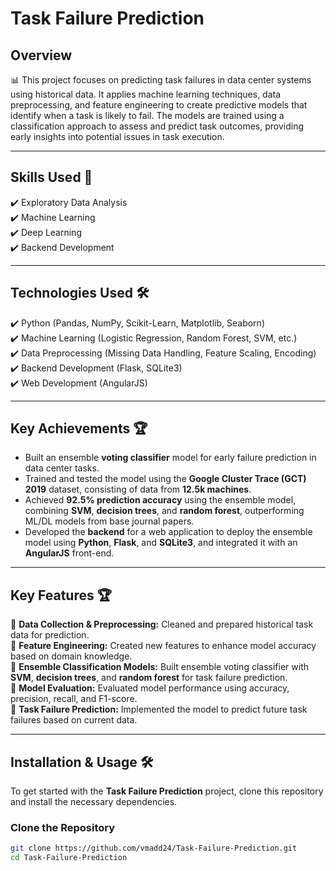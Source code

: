 # Task Failure Prediction

## Overview

📊 This project focuses on predicting task failures in data center systems using historical data. It applies machine learning techniques, data preprocessing, and feature engineering to create predictive models that identify when a task is likely to fail. The models are trained using a classification approach to assess and predict task outcomes, providing early insights into potential issues in task execution.

---

## Skills Used 🚀

✔️ Exploratory Data Analysis  
✔️ Machine Learning  
✔️ Deep Learning  
✔️ Backend Development

---

## Technologies Used 🛠️

✔️ Python (Pandas, NumPy, Scikit-Learn, Matplotlib, Seaborn)  
✔️ Machine Learning (Logistic Regression, Random Forest, SVM, etc.)  
✔️ Data Preprocessing (Missing Data Handling, Feature Scaling, Encoding)  
✔️ Backend Development (Flask, SQLite3)  
✔️ Web Development (AngularJS)

---

## Key Achievements 🏆

- Built an ensemble **voting classifier** model for early failure prediction in data center tasks.
- Trained and tested the model using the **Google Cluster Trace (GCT) 2019** dataset, consisting of data from **12.5k machines**.
- Achieved **92.5% prediction accuracy** using the ensemble model, combining **SVM**, **decision trees**, and **random forest**, outperforming ML/DL models from base journal papers.
- Developed the **backend** for a web application to deploy the ensemble model using **Python**, **Flask**, and **SQLite3**, and integrated it with an **AngularJS** front-end.

---

## Key Features 🏆

📌 **Data Collection & Preprocessing:** Cleaned and prepared historical task data for prediction.  
📌 **Feature Engineering:** Created new features to enhance model accuracy based on domain knowledge.  
📌 **Ensemble Classification Models:** Built ensemble voting classifier with **SVM**, **decision trees**, and **random forest** for task failure prediction.  
📌 **Model Evaluation:** Evaluated model performance using accuracy, precision, recall, and F1-score.  
📌 **Task Failure Prediction:** Implemented the model to predict future task failures based on current data.

---

## Installation & Usage 🛠️

To get started with the **Task Failure Prediction** project, clone this repository and install the necessary dependencies.

### Clone the Repository

```bash
git clone https://github.com/vmadd24/Task-Failure-Prediction.git
cd Task-Failure-Prediction
